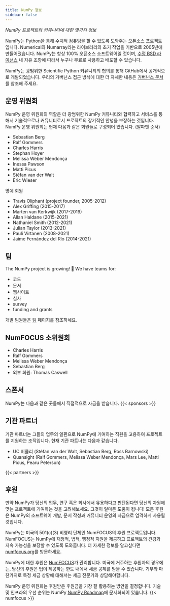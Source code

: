 ```yaml
---
title: NumPy 정보
sidebar: false
---
```


_NumPy 프로젝트와 커뮤니티에 대한 몇가지 정보_

NumPy는 Python을 통해 수치적 컴퓨팅을 할 수 있도록 도와주는 오픈소스 프로젝트입니다. Numerical와 Numarray라는 라이브러리의 초기 작업을 기반으로 2005년에 만들어졌습니다. NumPy는 항상 100% 오픈소스 소프트웨어일 것이며, [수정 BSD 라이선스](https://github.com/numpy/numpy/blob/main/LICENSE.txt) 내 자유 조항에 따라서 누구나 무료로 사용하고 배포할 수 있습니다.

NumPy는 광범위한 Scientific Python 커뮤니티의 협의를 통해 GitHub에서 공개적으로 개발되었습니다. 우리의 거버넌스 접근 방식에 대한 더 자세한 내용은 [거버넌스 문서](https://www.numpy.org/devdocs/dev/governance/index.html)를 참조해 주세요.


## 운영 위원회

NumPy 운영 위원회의 역할은 더 광범위한 NumPy 커뮤니티와 협력하고 서비스를 통해서 기술적으로나 커뮤니티로서 프로젝트의 장기적인 안녕을 보장하는 것입니다. NumPy 운영 위원회는 현재 다음과 같은 회원들로 구성되어 있습니다. (알파벳 순서)

- Sebastian Berg
- Ralf Gommers
- Charles Harris
- Stephan Hoyer
- Melissa Weber Mendonça
- Inessa Pawson
- Matti Picus
- Stéfan van der Walt
- Eric Wieser

명예 회원

- Travis Oliphant (project founder, 2005-2012)
- Alex Griffing (2015-2017)
- Marten van Kerkwijk (2017-2019)
- Allan Haldane (2015-2021)
- Nathaniel Smith (2012-2021)
- Julian Taylor (2013-2021)
- Pauli Virtanen (2008-2021)
- Jaime Fernández del Río (2014-2021)


## 팀

The NumPy project is growing! &#127881; We have teams for:

- 코드
- 문서
- 웹사이트
- 심사
- survey
- funding and grants

개발 팀원들은 [팀](/gallery/team.html) 페이지를 참조하세요.

## NumFOCUS 소위원회

- Charles Harris
- Ralf Gommers
- Melissa Weber Mendonça
- Sebastian Berg
- 외부 회원: Thomas Caswell

## 스폰서

NumPy는 다음과 같은 곳들에서 직접적으로 자금을 받습니다.
{{< sponsors >}}


## 기관 파트너

기관 파트너는 그들의 업무의 일환으로 NumPy에 기여하는 직원을 고용하여 프로젝트를 지원하는 조직입니다. 현재 기관 파트너는 다음과 같습니다.

- UC 버클리 (Stéfan van der Walt, Sebastian Berg, Ross Barnowski)
- Quansight (Ralf Gommers, Melissa Weber Mendonça, Mars Lee, Matti Picus, Pearu Peterson)

{{< partners >}}


## 후원

만약 NumPy가 당신의 업무, 연구 혹은 회사에서 유용하다고 판단된다면 당신의 자원에 맞는 프로젝트에 기여하는 것을 고려해보세요. 그것이 얼마든 도움이 됩니다! 모든 후원은 NumPy의 소프트웨어 개발, 문서 작성과 커뮤니티 운영의 자금으로 엄격하게 사용될 것입니다.

NumPy는 미국의 501(c)(3) 비영리 단체인 NumFOCUS의 후원 프로젝트입니다. NumFOCUS는 NumPy에 재정적, 법적, 행정적 지원을 제공하고 프로젝트의 건강과 지속 가능성을 보장할 수 있도록 도와줍니다. 더 자세한 정보를 알고싶다면 [numfocus.org](https://numfocus.org)를 방문하세요.

NumPy에 대한 후원은 [NumFOCUS](https://numfocus.org)가 관리합니다. 미국에 거주하는 후원자의 경우에는, 당신의 후원은 법이 제공하는 한도 내에서 세금 공제를 받을 수 있습니다. 기부와 마찬가지로 특정 세금 상황에 대해서는 세금 전문가와 상담해야합니다.

NumPy 운영 위원회는 후원받은 후원금을 가장 잘 활용하는 방안을 결정합니다. 기술 및 인프라의 우선 순위는 NumPy [NumPy Roadmap](https://www.numpy.org/neps/index.html#roadmap)에 문서화되어 있습니다.
{{< numfocus >}}
